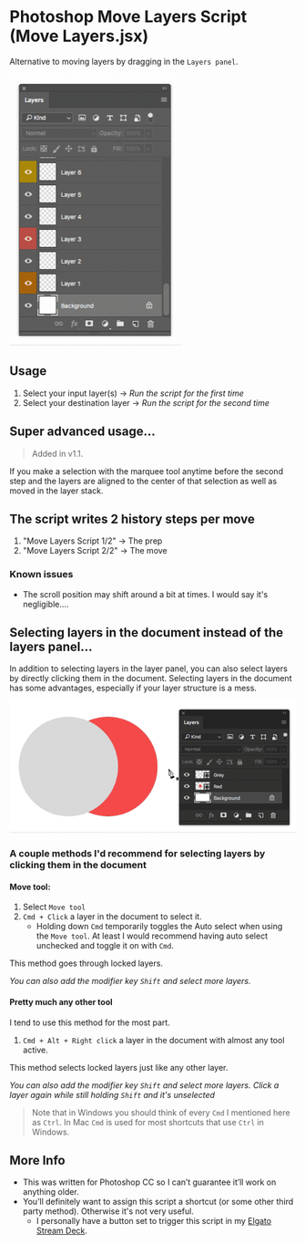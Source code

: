 # Photoshop Move Layers Script (Move Layers.jsx)

Alternative to moving layers by dragging in the `Layers panel`.

![](readme-images/move-layers-photoshop-script.gif)


## Usage

1. Select your input layer(s) → _Run the script for the first time_
2. Select your destination layer → _Run the script for the second time_

## Super advanced usage...

> Added in v1.1.

If you make a selection with the marquee tool anytime before the second step and the layers are aligned to the center of that selection as well as moved in the layer stack.

## The script writes 2 history steps per move
1. "Move Layers Script 1/2" → The prep
2. "Move Layers Script 2/2" → The move

### Known issues
- The scroll position may shift around a bit at times. I would say it's negligible....

## Selecting layers in the document instead of the layers panel...

In addition to selecting layers in the layer panel, you can also select layers by directly clicking them in the document. Selecting layers in the document has some advantages, especially if your layer structure is a mess.

![](readme-images/move-layers-photoshop-script-2.gif)

### A couple methods I'd recommend for selecting layers by clicking them in the document

#### Move tool:

1. Select `Move tool`
2. `Cmd + Click` a layer in the document to select it.
    - Holding down `Cmd` temporarily toggles the Auto select when using the `Move tool`. At least I would recommend having auto select unchecked and toggle it on with `Cmd`.

This method goes through locked layers.

_You can also add the modifier key `Shift` and select more layers._

#### Pretty much any other tool

I tend to use this method for the most part.

1. `Cmd + Alt + Right click` a layer in the document with almost any tool active.

This method selects locked layers just like any other layer.

_You can also add the modifier key `Shift` and select more layers. Click a layer again while still holding `Shift` and it's unselected_

> Note that in Windows you should think of every `Cmd` I mentioned here as `Ctrl`. In Mac `Cmd` is used for most shortcuts that use `Ctrl` in Windows.

## More Info

- This was written for Photoshop CC so I can’t guarantee it’ll work on anything older.
- You’ll definitely want to assign this script a shortcut  (or some other third party method). Otherwise it's not very useful.
    - I personally have a button set to trigger this script in my [Elgato Stream Deck](https://www.elgato.com/en/gaming/stream-deck).
